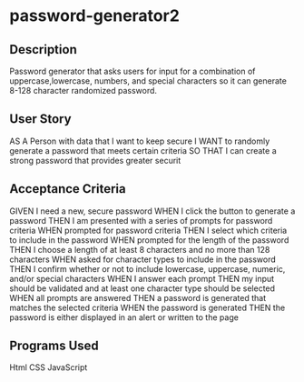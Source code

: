 # password-generator2

## Description
Password generator that asks users for input for a combination of uppercase,lowercase, numbers, and special characters so it can generate 8-128 character randomized password.

## User Story
AS A Person with data that I want to keep secure
I WANT to randomly generate a password that meets certain criteria
SO THAT I can create a strong password that provides greater securit

## Acceptance Criteria
GIVEN I need a new, secure password
WHEN I click the button to generate a password
THEN I am presented with a series of prompts for password criteria
WHEN prompted for password criteria
THEN I select which criteria to include in the password
WHEN prompted for the length of the password
THEN I choose a length of at least 8 characters and no more than 128 characters
WHEN asked for character types to include in the password
THEN I confirm whether or not to include lowercase, uppercase, numeric, and/or special characters
WHEN I answer each prompt
THEN my input should be validated and at least one character type should be selected
WHEN all prompts are answered
THEN a password is generated that matches the selected criteria
WHEN the password is generated
THEN the password is either displayed in an alert or written to the page

## Programs Used
Html
CSS
JavaScript